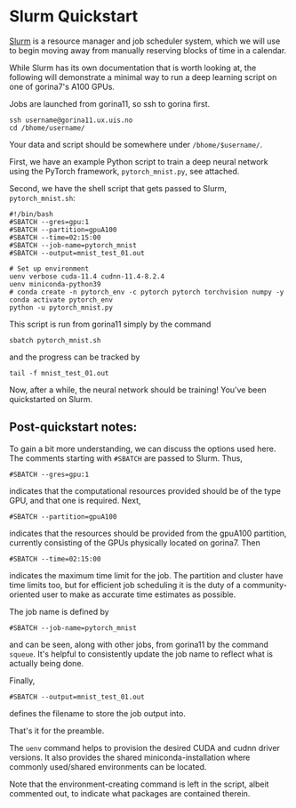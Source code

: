 # Slurm Quickstart

[Slurm](https://slurm.schedmd.com/) is a resource manager and job scheduler system, which we will use to begin moving away from manually reserving blocks of time in a calendar. 
 
While Slurm has its own documentation that is worth looking at, the following will demonstrate a minimal way to run a deep learning script on one of gorina7's A100 GPUs.
 
Jobs are launched from gorina11, so ssh to gorina first. 
```
ssh username@gorina11.ux.uis.no
cd /bhome/username/
```
Your data and script should be somewhere under `/bhome/$username/`.
 
First, we have an example Python script to train a deep neural network using the PyTorch framework, `pytorch_mnist.py`, see attached. 
 
Second, we have the shell script that gets passed to Slurm, `pytorch_mnist.sh`:
 
```
#!/bin/bash
#SBATCH --gres=gpu:1
#SBATCH --partition=gpuA100 
#SBATCH --time=02:15:00
#SBATCH --job-name=pytorch_mnist
#SBATCH --output=mnist_test_01.out
 
# Set up environment
uenv verbose cuda-11.4 cudnn-11.4-8.2.4
uenv miniconda-python39
# conda create -n pytorch_env -c pytorch pytorch torchvision numpy -y
conda activate pytorch_env
python -u pytorch_mnist.py
```
This script is run from gorina11 simply by the command
```
sbatch pytorch_mnist.sh
```
and the progress can be tracked by
```
tail -f mnist_test_01.out
```
 
Now, after a while, the neural network should be training! 
You've been quickstarted on Slurm. 
 
 
## Post-quickstart notes: 
 
To gain a bit more understanding, we can discuss the options used here. 
The comments starting with `#SBATCH` are passed to Slurm. 
Thus, 
```
#SBATCH --gres=gpu:1
```
indicates that the computational resources provided should be of the type GPU, and that one is required. Next, 
```
#SBATCH --partition=gpuA100
```
indicates that the resources should be provided from the gpuA100 partition, currently consisting of the GPUs physically located on gorina7. Then
```
#SBATCH --time=02:15:00
```
indicates the maximum time limit for the job. The partition and cluster have time limits too, but for efficient job scheduling it is the duty of a community-oriented user to make as accurate time estimates as possible. 
 
The job name is defined by
```
#SBATCH --job-name=pytorch_mnist
```
and can be seen, along with other jobs, from gorina11 by the command `squeue`. It's helpful to consistently update the job name to reflect what is actually being done. 
 
Finally, 
```
#SBATCH --output=mnist_test_01.out
```
defines the filename to store the job output into.
 
That's it for the preamble.
 
The `uenv` command helps to provision the desired CUDA and cudnn driver versions. 
It also provides the shared miniconda-installation where commonly used/shared environments can be located.  
 
Note that the environment-creating command is left in the script, albeit commented out, to indicate what packages are contained therein. 
